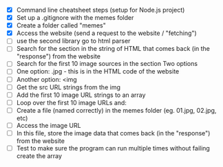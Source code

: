 - [x] Command line cheatsheet steps (setup for Node.js project)
- [x] Set up a .gitignore with the memes folder
- [x] Create a folder called "memes"
- [x] Access the website (send a request to the website / "fetching")
- [ ] use the second library go to html parser
- [ ] Search for the section in the string of HTML that comes back (in the "response") from the website
- [ ] Search for the first 10 image sources in the section
      Two options
- [ ] One option: .jpg - this is in the HTML code of the website
- [ ] Another option: <img
- [ ] Get the src URL strings from the img
- [ ] Add the first 10 image URL strings to an array
- [ ] Loop over the first 10 image URLs and:
- [ ] Create a file (named correctly) in the memes folder (eg. 01.jpg, 02.jpg, etc)
- [ ] Access the image URL
- [ ] In this file, store the image data that comes back (in the "response") from the website
- [ ] Test to make sure the program can run multiple times without failing
      create the array
